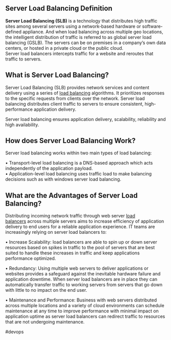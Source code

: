 ## Server Load Balancing Definition

**Server Load Balancing (SLB)** is a technology that distributes high traffic sites among several servers using a network-based hardware or software-defined appliance. And when load balancing across multiple geo locations, the intelligent distribution of traffic is referred to as global server load balancing (GSLB). The servers can be on premises in a company’s own data centers, or hosted in a private cloud or the public cloud.  
Server load balancers intercepts traffic for a website and reroutes that traffic to servers.

## What is Server Load Balancing?

Server Load Balancing (SLB) provides network services and content delivery using a series of [load balancing](https://www-stage.avinetworks.com/what-is-load-balancing/) algorithms. It prioritizes responses to the specific requests from clients over the network. Server load balancing distributes client traffic to servers to ensure consistent, high-performance application delivery.

Server load balancing ensures application delivery, scalability, reliability and high availability.

## How does Server Load Balancing Work?

Server load balancing works within two main types of load balancing:

• Transport-level load balancing is a DNS-based approach which acts independently of the application payload.  
• Application-level load balancing uses traffic load to make balancing decisions such as with windows server load balancing.

## What are the Advantages of Server Load Balancing?
Distributing incoming network traffic through web server [load balancers](https://www-stage.avinetworks.com/glossary/load-balancer/) across multiple servers aims to increase efficiency of application delivery to end users for a reliable application experience. IT teams are increasingly relying on server load balancers to:

• Increase Scalability: load balancers are able to spin up or down server resources based on spikes in traffic to the pool of servers that are best suited to handle these increases in traffic and keep applications performance optimized.

• Redundancy: Using multiple web servers to deliver applications or websites provides a safeguard against the inevitable hardware failure and application downtime. When server load balancers are in place they can automatically transfer traffic to working servers from servers that go down with little to no impact on the end user.

• Maintenance and Performance: Business with web servers distributed across multiple locations and a variety of cloud environments can schedule maintenance at any time to improve performance with minimal impact on application uptime as server load balancers can redirect traffic to resources that are not undergoing maintenance.

#devops
